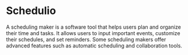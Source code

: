 # Schedulio
A scheduling maker is a software tool that helps users plan and organize their time and tasks. It allows users to input important events, customize their schedules, and set reminders. Some scheduling makers offer advanced features such as automatic scheduling and collaboration tools.
